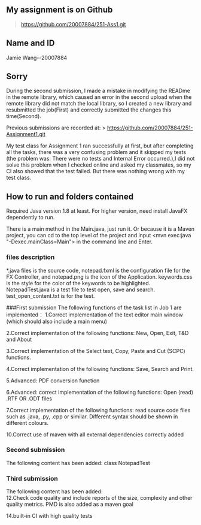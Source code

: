 ## My assignment is on Github
>https://github.com/20007884/251-Ass1.git

## Name and ID
Jamie Wang--20007884

## Sorry
During the second submission, I made a mistake in modifying
 the READme in the remote library, which caused an error in the second 
upload when the remote library did not match the local library, 
so I created a new library and resubmitted the job(First) and
 correctly submitted the changes this time(Second).

Previous submissions are recorded at: >
https://github.com/20007884/251-Assignment1.git

My test class for Assignment 1 ran successfully at first, but after completing all the tasks, 
there was a very confusing problem and it skipped my tests (the problem was:
There were no tests and Internal Error occurred.),I did not solve this problem when I checked 
online and asked my classmates, so my CI also showed that the test failed.
But there was nothing wrong with my test class.

## How to run and folders contained
Required Java version 1.8 at least.
For higher version, need install JavaFX dependently to run.

There is a main method in the Main.java, 
just run it. Or because it is a Maven project, 
you can cd to the top level of the project and 
input <mvn exec:java "-Dexec.mainClass=Main"> in the 
command line and Enter.

### files description
*.java files is the source code, notepad.fxml is the configuration 
file for the FX Controller, and notepad.png is the 
icon of the Application. keywords.css is the style 
for the color of the keywords to be highlighted.
NotepadTest.java is a test file to test open, save and 
search. test_open_content.txt is for the test.

###First submission
The following functions of the task list in Job 1 are implemented： 
1.Correct implementation of the text editor main window (which should also include a main menu)

2.Correct implementation of the following functions: New, Open, Exit, T&D and About

3.Correct implementation of the Select text, Copy, Paste and Cut (SCPC) functions.

4.Correct implementation of the following functions: Save, Search and Print.

5.Advanced: PDF conversion function

6.Advanced: correct implementation of the following functions: Open (read) .RTF OR .ODT files

7.Correct implementation of the following functions: read source code files such as .java, .py, .cpp or similar. 
Different syntax should be shown in different colours.

10.Correct use of maven with all external dependencies correctly added

### Second submission
The following content has been added:   class NotepadTest
 
### Third submission
The following content has been added:   
12.Check code quality and include reports of the size, complexity and other
quality metrics. PMD is also added as a maven goal

14.built-in CI with high quality tests
 

